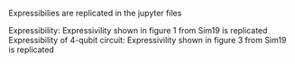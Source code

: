 Expressibilies are replicated in the jupyter files

Expressibility: Expressivility shown in figure 1 from Sim19 is replicated 
Expressibility of 4-qubit circuit: Expressivility shown in figure 3 from Sim19 is replicated 
